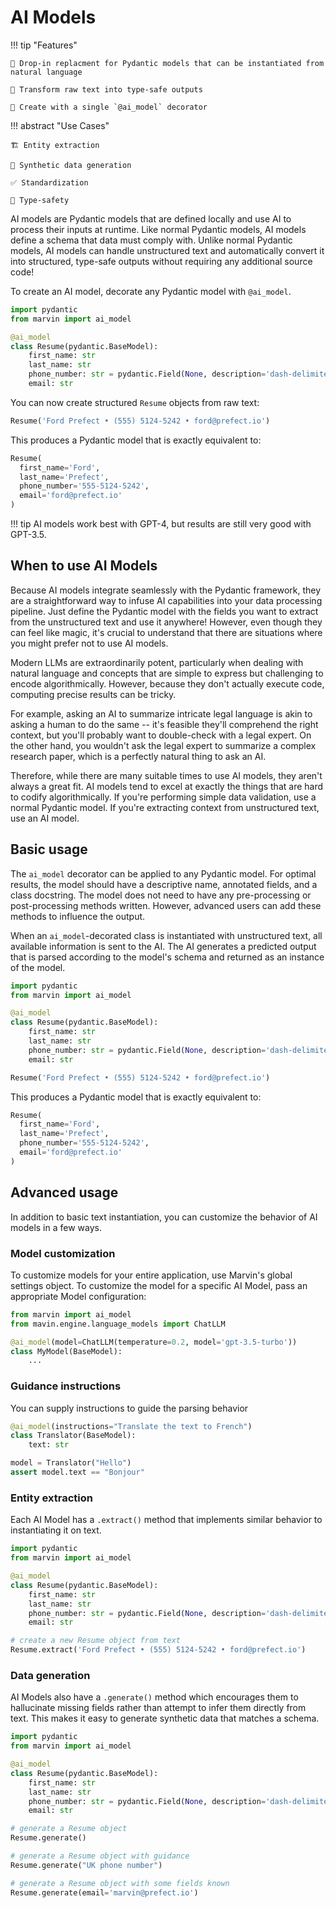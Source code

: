 # AI Models

!!! tip "Features"

    🧱 Drop-in replacment for Pydantic models that can be instantiated from natural language

    🔗 Transform raw text into type-safe outputs

    🎉 Create with a single `@ai_model` decorator

!!! abstract "Use Cases"

    🏗️ Entity extraction

    🧪 Synthetic data generation
    
    ✅ Standardization
    
    🧩 Type-safety


AI models are Pydantic models that are defined locally and use AI to process their inputs at runtime. Like normal Pydantic models, AI models define a schema that data must comply with. Unlike normal Pydantic models, AI models can handle unstructured text and automatically convert it into structured, type-safe outputs without requiring any additional source code!

To create an AI model, decorate any Pydantic model with `@ai_model`.

```python hl_lines="4"
import pydantic
from marvin import ai_model

@ai_model
class Resume(pydantic.BaseModel):
    first_name: str
    last_name: str
    phone_number: str = pydantic.Field(None, description='dash-delimited phone number')
    email: str
```
You can now create structured `Resume` objects from raw text: 
```python
Resume('Ford Prefect • (555) 5124-5242 • ford@prefect.io')
```
This produces a Pydantic model that is exactly equivalent to:
```python
Resume(
  first_name='Ford',
  last_name='Prefect',
  phone_number='555-5124-5242',
  email='ford@prefect.io'
)
```
!!! tip
    AI models work best with GPT-4, but results are still very good with GPT-3.5.

## When to use AI Models

Because AI models integrate seamlessly with the Pydantic framework, they are a straightforward way to infuse AI capabilities into your data processing pipeline. Just define the Pydantic model with the fields you want to extract from the unstructured text and use it anywhere! However, even though they can feel like magic, it's crucial to understand that there are situations where you might prefer not to use AI models.

Modern LLMs are extraordinarily potent, particularly when dealing with natural language and concepts that are simple to express but challenging to encode algorithmically. However, because they don't actually execute code, computing precise results can be tricky. 

For example, asking an AI to summarize intricate legal language is akin to asking a human to do the same -- it's feasible they'll comprehend the right context, but you'll probably want to double-check with a legal expert. On the other hand, you wouldn't ask the legal expert to summarize a complex research paper, which is a perfectly natural thing to ask an AI. 

Therefore, while there are many suitable times to use AI models, they aren't always a great fit. AI models tend to excel at exactly the things that are hard to codify algorithmically. If you're performing simple data validation, use a normal Pydantic model. If you're extracting context from unstructured text, use an AI model.

## Basic usage

The `ai_model` decorator can be applied to any Pydantic model. For optimal results, the model should have a descriptive name, annotated fields, and a class docstring. The model does not need to have any pre-processing or post-processing methods written. However, advanced users can add these methods to influence the output.

When an `ai_model`-decorated class is instantiated with unstructured text, all available information is sent to the AI. The AI generates a predicted output that is parsed according to the model's schema and returned as an instance of the model.

```python hl_lines="4"
import pydantic
from marvin import ai_model

@ai_model
class Resume(pydantic.BaseModel):
    first_name: str
    last_name: str
    phone_number: str = pydantic.Field(None, description='dash-delimited phone number')
    email: str

Resume('Ford Prefect • (555) 5124-5242 • ford@prefect.io')
```
This produces a Pydantic model that is exactly equivalent to:
```python
Resume(
  first_name='Ford',
  last_name='Prefect',
  phone_number='555-5124-5242',
  email='ford@prefect.io'
)
```


## Advanced usage

In addition to basic text instantiation, you can customize the behavior of AI models in a few ways. 
### Model customization

To customize models for your entire application, use Marvin's global settings object. To customize the model for a specific AI Model, pass an appropriate Model configuration:

```python
from marvin import ai_model
from mavin.engine.language_models import ChatLLM

@ai_model(model=ChatLLM(temperature=0.2, model='gpt-3.5-turbo'))
class MyModel(BaseModel):
    ...
```

### Guidance instructions
You can supply instructions to guide the parsing behavior
```python
@ai_model(instructions="Translate the text to French")
class Translator(BaseModel):
    text: str

model = Translator("Hello")
assert model.text == "Bonjour"
```

### Entity extraction

Each AI Model has a `.extract()` method that implements similar behavior to instantiating it on text.

```python hl_lines="4"
import pydantic
from marvin import ai_model

@ai_model
class Resume(pydantic.BaseModel):
    first_name: str
    last_name: str
    phone_number: str = pydantic.Field(None, description='dash-delimited phone number')
    email: str

# create a new Resume object from text
Resume.extract('Ford Prefect • (555) 5124-5242 • ford@prefect.io')
```

### Data generation

AI Models also have a `.generate()` method which encourages them to hallucinate missing fields rather than attempt to infer them directly from text. This makes it easy to generate synthetic data that matches a schema. 


```python hl_lines="4"
import pydantic
from marvin import ai_model

@ai_model
class Resume(pydantic.BaseModel):
    first_name: str
    last_name: str
    phone_number: str = pydantic.Field(None, description='dash-delimited phone number')
    email: str

# generate a Resume object
Resume.generate()

# generate a Resume object with guidance
Resume.generate("UK phone number")

# generate a Resume object with some fields known
Resume.generate(email='marvin@prefect.io')
```